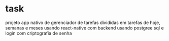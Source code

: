 # task
projeto app nativo de gerenciador de tarefas divididas em tarefas de hoje, semanas e meses usando react-native com backend usando postgree sql e login com criptografia de senha
